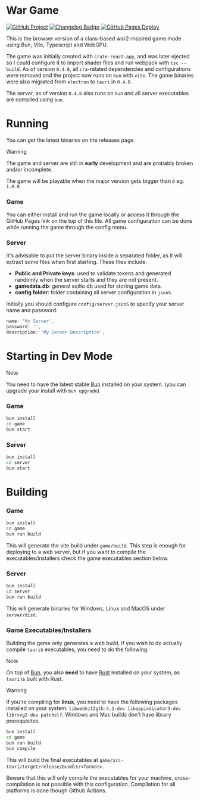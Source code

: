 # War Game

[![GitHub Project](https://img.shields.io/badge/Github-Project-blue?logo=github)](https://github.com/users/tcklpl/projects/1)
[![Changelog Badge](https://img.shields.io/badge/Changelog-8A2BE2)](./CHANGELOG.md)
[![GitHub Pages Deploy](https://img.shields.io/badge/Github%20Pages-Latest%20Dev%20Build-blue?logo=github)](https://tcklpl.github.io/war/)

This is the browser version of a class-based war2-inspired game made using Bun, Vite, Typescript and WebGPU.

The game was initially created with `crate-react-app`, and was later ejected so I could configure it to import shader
files and run webpack with `tsc --build`. As of version `0.4.0`, all `cra`-related dependencies and configurations were
removed and the project now runs on `bun` with `vite`. The game binaries were also migrated
from `electron` to `tauri` in `0.4.0`.

The server, as of version `0.4.0` also runs on `bun` and all server executables are compiled using `bun`.

# Running

You can get the latest binaries on the releases page.

> [!WARNING]
> The game and server are still in **early** development and are probably broken and/or incomplete.
>
> The game will be playable when the major version gets bigger than `0` eg. `1.0.0`

### Game

You can either install and run the game locally or access it through the GitHub Pages link on
the top of this file. All game configuration can be done while running the game through the
config menu.

### Server

It's advisable to put the server binary inside a separated folder, as it will extract some
files when first starting. These files include:

- **Public and Private keys**: used to validate tokens and generated randomly when the server
  starts and they are not present.
- **gamedata.db**: general sqlite db used for storing game data.
- **config folder**: folder containing all server configuration in `json5`.

Initially you should configure `config/server.json5` to specify your server name and password:

```js
name: 'My Server',
password: '',
description: 'My Server Description',
```

# Starting in Dev Mode

> [!NOTE]  
> You need to have the latest stable [Bun](https://bun.sh/) installed on your system.
> (you can upgrade your install with `bun upgrade`)

### Game

```sh
bun install
cd game
bun start
```

### Server

```sh
bun install
cd server
bun start
```

# Building

### Game

```sh
bun install
cd game
bun run build
```

This will generate the vite build under `game/build`. This step is enough for deploying to
a web server, but if you want to compile the executables/installers check the game executables
section below.

### Server

```sh
bun install
cd server
bun run build
```

This will generate binaries for Windows, Linux and MacOS under `server/dist`.

### Game Executables/Installers

Building the game only generates a web build, if you wish to do actually compile `tauri`s
executables, you need to do the following:

> [!NOTE]  
> On top of [Bun](https://bun.sh/), you also **need** to have [Rust](https://www.rust-lang.org/)
> installed on your system, as `tauri` is built with Rust.

> [!WARNING]
> If you're compiling for **linux**, you need to have the following packages installed on your
> system: `libwebkit2gtk-4.1-dev libappindicator3-dev librsvg2-dev patchelf`. Windows and Mac
> builds don't have library prerequisites.

```sh
bun install
cd game
bun run build
bun compile
```

This will build the final executables at `game/src-tauri/target/release/bundle/<format>`.

Beware that this will only compile the executables for your machine, cross-compilation is not
possible with this configuration. Compilation for all platforms is done though Github Actions.
